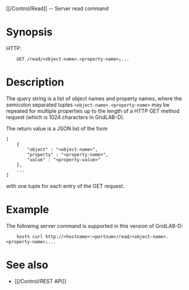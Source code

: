 [[/Control/Read]] -- Server read command

# Synopsis
HTTP:
~~~
    GET /read/<object-name>.<property-name>;...
~~~

# Description

The query string is a list of object names and property names, where the semicolon separated tuples `<object-name>.<property-name>` may be repeated for multiple properties up to the length of a HTTP GET method request (which is  1024 characters in GridLAB-D).

The return value is a JSON list of the form
~~~~
[
    {   
        "object" : "<object-name>", 
        "property" : "<property-name>", 
        "value" : "<property-value>"
    },
    ...
]
~~~~
with one tuple for each entry of the GET request. 

# Example

The following server command is supported in this version of GridLAB-D:
~~~~
    host% curl http://<hostname>:<portnum>/read/<object-name>.<property-name>;...
~~~~

# See also

* [[/Control/REST API]]
